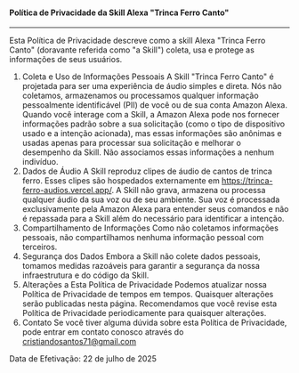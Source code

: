 #### Política de Privacidade da Skill Alexa "Trinca Ferro Canto"
---
Esta Política de Privacidade descreve como a skill Alexa "Trinca Ferro Canto" (doravante referida como "a Skill") coleta, usa e protege as informações de seus usuários.

1. Coleta e Uso de Informações Pessoais
A Skill "Trinca Ferro Canto" é projetada para ser uma experiência de áudio simples e direta. Nós não coletamos, armazenamos ou processamos qualquer informação pessoalmente identificável (PII) de você ou de sua conta Amazon Alexa.
Quando você interage com a Skill, a Amazon Alexa pode nos fornecer informações padrão sobre a sua solicitação (como o tipo de dispositivo usado e a intenção acionada), mas essas informações são anônimas e usadas apenas para processar sua solicitação e melhorar o desempenho da Skill. Não associamos essas informações a nenhum indivíduo.
2. Dados de Áudio
A Skill reproduz clipes de áudio de cantos de trinca ferro. Esses clipes são hospedados externamente em https://trinca-ferro-audios.vercel.app/. A Skill não grava, armazena ou processa qualquer áudio da sua voz ou de seu ambiente. Sua voz é processada exclusivamente pela Amazon Alexa para entender seus comandos e não é repassada para a Skill além do necessário para identificar a intenção.
3. Compartilhamento de Informações
Como não coletamos informações pessoais, não compartilhamos nenhuma informação pessoal com terceiros.
4. Segurança dos Dados
Embora a Skill não colete dados pessoais, tomamos medidas razoáveis para garantir a segurança da nossa infraestrutura e do código da Skill.
5. Alterações a Esta Política de Privacidade
Podemos atualizar nossa Política de Privacidade de tempos em tempos. Quaisquer alterações serão publicadas nesta página. Recomendamos que você revise esta Política de Privacidade periodicamente para quaisquer alterações.
6. Contato
Se você tiver alguma dúvida sobre esta Política de Privacidade, pode entrar em contato conosco através do cristiandosantos71@gmail.com

Data de Efetivação: 22 de julho de 2025
